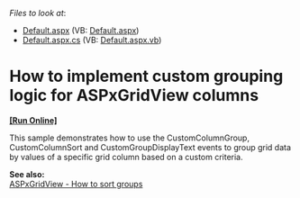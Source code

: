 <!-- default file list -->
*Files to look at*:

* [Default.aspx](./CS/WebSite/Default.aspx) (VB: [Default.aspx](./VB/WebSite/Default.aspx))
* [Default.aspx.cs](./CS/WebSite/Default.aspx.cs) (VB: [Default.aspx.vb](./VB/WebSite/Default.aspx.vb))
<!-- default file list end -->
# How to implement custom grouping logic for ASPxGridView columns
<!-- run online -->
**[[Run Online]](https://codecentral.devexpress.com/e3071/)**
<!-- run online end -->


<p>This sample demonstrates how to use the CustomColumnGroup, CustomColumnSort and CustomGroupDisplayText events to group grid data by values of a specific grid column based on a custom criteria.</p><p><strong>See also:</strong><br />
<a href="https://www.devexpress.com/Support/Center/p/K18508">ASPxGridView - How to sort groups </a></p>

<br/>


